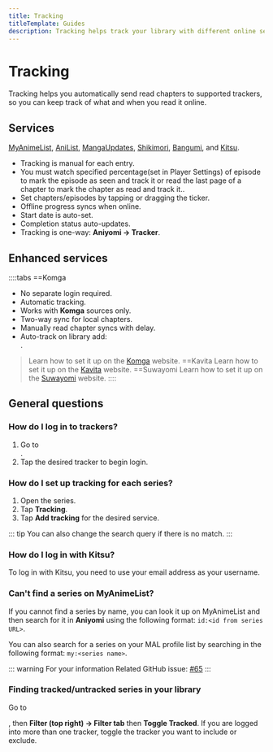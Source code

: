 ```yaml
---
title: Tracking
titleTemplate: Guides
description: Tracking helps track your library with different online services.
---
```


# Tracking
Tracking helps you automatically send read chapters to supported trackers, so you can keep track of what and when you read it online.

## Services

[MyAnimeList](https://myanimelist.net/), [AniList](https://anilist.co/), [MangaUpdates](https://www.mangaupdates.com/), [Shikimori](https://shikimori.one/), [Bangumi](https://bangumi.tv/), and [Kitsu](https://kitsu.io/).

- Tracking is manual for each entry.
- You must watch specified percentage(set in Player Settings) of episode to mark the episode as seen and track it or read the last page of a chapter to mark the chapter as read and track it..
- Set chapters/episodes by tapping or dragging the ticker.
- Offline progress syncs when online.
- Start date is auto-set.
- Completion status auto-updates.
- Tracking is one-way: **Aniyomi -> Tracker**.

## Enhanced services

::::tabs
==Komga
- No separate login required.
- Automatic tracking.
- Works with **Komga** sources only.
- Two-way sync for local chapters.
- Manually read chapter syncs with delay.
- Auto-track on library add: <nav to="tracking">.

> Learn how to set it up on the [Komga](https://komga.org/) website.
==Kavita
> Learn how to set it up on the [Kavita](https://www.kavitareader.com/) website.
==Suwayomi
> Learn how to set it up on the [Suwayomi](https://suwayomi.org/) website.
::::

## General questions

### How do I log in to trackers?
1. Go to <nav to="tracking">.
1. Tap the desired tracker to begin login.

### How do I set up tracking for each series?
1. Open the series.
1. Tap **Tracking**.
1. Tap **Add tracking** for the desired service.

::: tip
You can also change the search query if there is no match.
:::

### How do I log in with Kitsu?
To log in with Kitsu, you need to use your email address as your username.

### Can't find a series on MyAnimeList?
If you cannot find a series by name, you can look it up on MyAnimeList and then search for it in **Aniyomi** using the following format: `id:<id from series URL>`.

You can also search for a series on your MAL profile list by searching in the following format: `my:<series name>`.

::: warning For your information
Related GitHub issue: [#65](https://github.com/tachiyomiorg/tachiyomi/issues/65)
:::

### Finding tracked/untracked series in your library
Go to <nav to="main_library">, then **Filter (top right) -> Filter tab** then **Toggle Tracked**.
If you are logged into more than one tracker, toggle the tracker you want to include or exclude.
